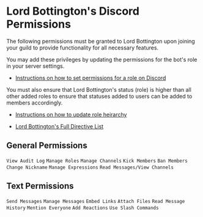 # Lord Bottington's Discord Permissions

The following permissions must be granted to Lord Bottington upon joining your guild to provide functionality for all necessary features.

You may add these privileges by updating the permissions for the bot's role in your server settings.
+ [Instructions on how to set permissions for a role on Discord](https://support.discord.com/hc/en-us/articles/206029707-Setting-Up-Permissions-FAQ#:~:text=You%20can%20adjust%20permissions%20of,all%20features%20of%20a%20channel.)

You must also ensure that Lord Bottington's status (role) is higher than all other added roles to ensure that statuses added to users can be added to members accordingly.
+ [Instructions on how to update role heirarchy](https://helpv2.quickbase.com/hc/en-us/articles/4570311906836-Reorder-Role-Priorities-)

+ [Lord Bottington's Full Directive List](https://github.com/xxjsweezeyxx/Lord-Bottington/blob/main/Full%20Directive%20List.md)

## General Permissions
`View Audit Log`
`Manage Roles`
`Manage Channels`
`Kick Members`
`Ban Members`
`Change Nickname`
`Manage Expressions`
`Read Messages/View Channels`

## Text Permissions
`Send Messages`
`Manage Messages`
`Embed Links`
`Attach Files`
`Read Message History`
`Mention Everyone`
`Add Reactions`
`Use Slash Commands`
